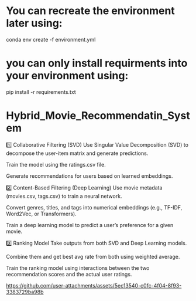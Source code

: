 # You can recreate the environment later using:
conda env create -f environment.yml
# you can only install requirments into your environment using:
pip install -r requirements.txt

# Hybrid_Movie_Recommendatin_System

1️⃣ Collaborative Filtering (SVD)
Use Singular Value Decomposition (SVD) to decompose the user-item matrix and generate predictions.

Train the model using the ratings.csv file.

Generate recommendations for users based on learned embeddings.

2️⃣ Content-Based Filtering (Deep Learning)
Use movie metadata (movies.csv, tags.csv) to train a neural network.

Convert genres, titles, and tags into numerical embeddings (e.g., TF-IDF, Word2Vec, or Transformers).

Train a deep learning model to predict a user’s preference for a given movie.

3️⃣ Ranking Model
Take outputs from both SVD and Deep Learning models.

Combine them and get best avg rate from both using weighted average.

Train the ranking model using interactions between the two recommendation scores and the actual user ratings.


https://github.com/user-attachments/assets/5ec13540-c0fc-4f04-8f93-3383729ba98b

